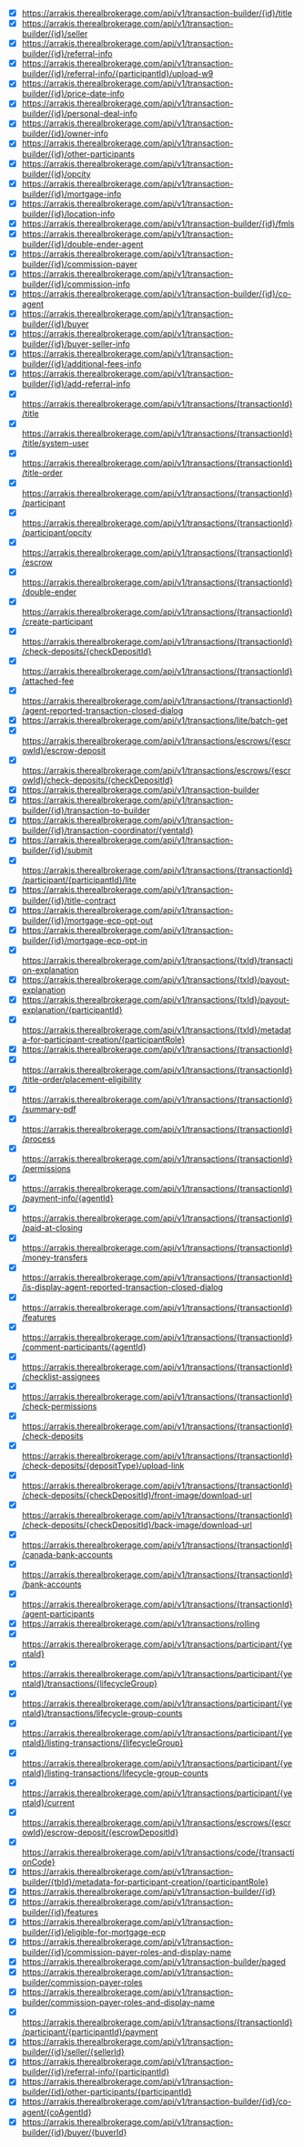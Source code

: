 - [x] https://arrakis.therealbrokerage.com/api/v1/transaction-builder/{id}/title
- [x] https://arrakis.therealbrokerage.com/api/v1/transaction-builder/{id}/seller
- [x] https://arrakis.therealbrokerage.com/api/v1/transaction-builder/{id}/referral-info
- [x] https://arrakis.therealbrokerage.com/api/v1/transaction-builder/{id}/referral-info/{participantId}/upload-w9
- [x] https://arrakis.therealbrokerage.com/api/v1/transaction-builder/{id}/price-date-info
- [x] https://arrakis.therealbrokerage.com/api/v1/transaction-builder/{id}/personal-deal-info
- [x] https://arrakis.therealbrokerage.com/api/v1/transaction-builder/{id}/owner-info
- [x] https://arrakis.therealbrokerage.com/api/v1/transaction-builder/{id}/other-participants
- [x] https://arrakis.therealbrokerage.com/api/v1/transaction-builder/{id}/opcity
- [x] https://arrakis.therealbrokerage.com/api/v1/transaction-builder/{id}/mortgage-info
- [x] https://arrakis.therealbrokerage.com/api/v1/transaction-builder/{id}/location-info
- [x] https://arrakis.therealbrokerage.com/api/v1/transaction-builder/{id}/fmls
- [x] https://arrakis.therealbrokerage.com/api/v1/transaction-builder/{id}/double-ender-agent
- [x] https://arrakis.therealbrokerage.com/api/v1/transaction-builder/{id}/commission-payer
- [x] https://arrakis.therealbrokerage.com/api/v1/transaction-builder/{id}/commission-info
- [x] https://arrakis.therealbrokerage.com/api/v1/transaction-builder/{id}/co-agent
- [x] https://arrakis.therealbrokerage.com/api/v1/transaction-builder/{id}/buyer
- [x] https://arrakis.therealbrokerage.com/api/v1/transaction-builder/{id}/buyer-seller-info
- [x] https://arrakis.therealbrokerage.com/api/v1/transaction-builder/{id}/additional-fees-info
- [x] https://arrakis.therealbrokerage.com/api/v1/transaction-builder/{id}/add-referral-info
- [x] https://arrakis.therealbrokerage.com/api/v1/transactions/{transactionId}/title
- [x] https://arrakis.therealbrokerage.com/api/v1/transactions/{transactionId}/title/system-user
- [x] https://arrakis.therealbrokerage.com/api/v1/transactions/{transactionId}/title-order
- [x] https://arrakis.therealbrokerage.com/api/v1/transactions/{transactionId}/participant
- [x] https://arrakis.therealbrokerage.com/api/v1/transactions/{transactionId}/participant/opcity
- [x] https://arrakis.therealbrokerage.com/api/v1/transactions/{transactionId}/escrow
- [x] https://arrakis.therealbrokerage.com/api/v1/transactions/{transactionId}/double-ender
- [x] https://arrakis.therealbrokerage.com/api/v1/transactions/{transactionId}/create-participant
- [x] https://arrakis.therealbrokerage.com/api/v1/transactions/{transactionId}/check-deposits/{checkDepositId}
- [x] https://arrakis.therealbrokerage.com/api/v1/transactions/{transactionId}/attached-fee
- [x] https://arrakis.therealbrokerage.com/api/v1/transactions/{transactionId}/agent-reported-transaction-closed-dialog
- [x] https://arrakis.therealbrokerage.com/api/v1/transactions/lite/batch-get
- [x] https://arrakis.therealbrokerage.com/api/v1/transactions/escrows/{escrowId}/escrow-deposit
- [x] https://arrakis.therealbrokerage.com/api/v1/transactions/escrows/{escrowId}/check-deposits/{checkDepositId}
- [x] https://arrakis.therealbrokerage.com/api/v1/transaction-builder
- [x] https://arrakis.therealbrokerage.com/api/v1/transaction-builder/{id}/transaction-to-builder
- [x] https://arrakis.therealbrokerage.com/api/v1/transaction-builder/{id}/transaction-coordinator/{yentaId}
- [x] https://arrakis.therealbrokerage.com/api/v1/transaction-builder/{id}/submit
- [x] https://arrakis.therealbrokerage.com/api/v1/transactions/{transactionId}/participant/{participantId}/lite
- [x] https://arrakis.therealbrokerage.com/api/v1/transaction-builder/{id}/title-contract
- [x] https://arrakis.therealbrokerage.com/api/v1/transaction-builder/{id}/mortgage-ecp-opt-out
- [x] https://arrakis.therealbrokerage.com/api/v1/transaction-builder/{id}/mortgage-ecp-opt-in
- [x] https://arrakis.therealbrokerage.com/api/v1/transactions/{txId}/transaction-explanation
- [x] https://arrakis.therealbrokerage.com/api/v1/transactions/{txId}/payout-explanation
- [x] https://arrakis.therealbrokerage.com/api/v1/transactions/{txId}/payout-explanation/{participantId}
- [x] https://arrakis.therealbrokerage.com/api/v1/transactions/{txId}/metadata-for-participant-creation/{participantRole}
- [x] https://arrakis.therealbrokerage.com/api/v1/transactions/{transactionId}
- [x] https://arrakis.therealbrokerage.com/api/v1/transactions/{transactionId}/title-order/placement-eligibility
- [x] https://arrakis.therealbrokerage.com/api/v1/transactions/{transactionId}/summary-pdf
- [x] https://arrakis.therealbrokerage.com/api/v1/transactions/{transactionId}/process
- [x] https://arrakis.therealbrokerage.com/api/v1/transactions/{transactionId}/permissions
- [x] https://arrakis.therealbrokerage.com/api/v1/transactions/{transactionId}/payment-info/{agentId}
- [x] https://arrakis.therealbrokerage.com/api/v1/transactions/{transactionId}/paid-at-closing
- [x] https://arrakis.therealbrokerage.com/api/v1/transactions/{transactionId}/money-transfers
- [x] https://arrakis.therealbrokerage.com/api/v1/transactions/{transactionId}/is-display-agent-reported-transaction-closed-dialog
- [x] https://arrakis.therealbrokerage.com/api/v1/transactions/{transactionId}/features
- [x] https://arrakis.therealbrokerage.com/api/v1/transactions/{transactionId}/comment-participants/{agentId}
- [x] https://arrakis.therealbrokerage.com/api/v1/transactions/{transactionId}/checklist-assignees
- [x] https://arrakis.therealbrokerage.com/api/v1/transactions/{transactionId}/check-permissions
- [x] https://arrakis.therealbrokerage.com/api/v1/transactions/{transactionId}/check-deposits
- [x] https://arrakis.therealbrokerage.com/api/v1/transactions/{transactionId}/check-deposits/{depositType}/upload-link
- [x] https://arrakis.therealbrokerage.com/api/v1/transactions/{transactionId}/check-deposits/{checkDepositId}/front-image/download-url
- [x] https://arrakis.therealbrokerage.com/api/v1/transactions/{transactionId}/check-deposits/{checkDepositId}/back-image/download-url
- [x] https://arrakis.therealbrokerage.com/api/v1/transactions/{transactionId}/canada-bank-accounts
- [x] https://arrakis.therealbrokerage.com/api/v1/transactions/{transactionId}/bank-accounts
- [x] https://arrakis.therealbrokerage.com/api/v1/transactions/{transactionId}/agent-participants
- [x] https://arrakis.therealbrokerage.com/api/v1/transactions/rolling
- [x] https://arrakis.therealbrokerage.com/api/v1/transactions/participant/{yentaId}
- [x] https://arrakis.therealbrokerage.com/api/v1/transactions/participant/{yentaId}/transactions/{lifecycleGroup}
- [x] https://arrakis.therealbrokerage.com/api/v1/transactions/participant/{yentaId}/transactions/lifecycle-group-counts
- [x] https://arrakis.therealbrokerage.com/api/v1/transactions/participant/{yentaId}/listing-transactions/{lifecycleGroup}
- [x] https://arrakis.therealbrokerage.com/api/v1/transactions/participant/{yentaId}/listing-transactions/lifecycle-group-counts
- [x] https://arrakis.therealbrokerage.com/api/v1/transactions/participant/{yentaId}/current
- [x] https://arrakis.therealbrokerage.com/api/v1/transactions/escrows/{escrowId}/escrow-deposit/{escrowDepositId}
- [x] https://arrakis.therealbrokerage.com/api/v1/transactions/code/{transactionCode}
- [x] https://arrakis.therealbrokerage.com/api/v1/transaction-builder/{tbId}/metadata-for-participant-creation/{participantRole}
- [x] https://arrakis.therealbrokerage.com/api/v1/transaction-builder/{id}
- [x] https://arrakis.therealbrokerage.com/api/v1/transaction-builder/{id}/features
- [x] https://arrakis.therealbrokerage.com/api/v1/transaction-builder/{id}/eligible-for-mortgage-ecp
- [x] https://arrakis.therealbrokerage.com/api/v1/transaction-builder/{id}/commission-payer-roles-and-display-name
- [x] https://arrakis.therealbrokerage.com/api/v1/transaction-builder/paged
- [x] https://arrakis.therealbrokerage.com/api/v1/transaction-builder/commission-payer-roles
- [x] https://arrakis.therealbrokerage.com/api/v1/transaction-builder/commission-payer-roles-and-display-name
- [x] https://arrakis.therealbrokerage.com/api/v1/transactions/{transactionId}/participant/{participantId}/payment
- [x] https://arrakis.therealbrokerage.com/api/v1/transaction-builder/{id}/seller/{sellerId}
- [x] https://arrakis.therealbrokerage.com/api/v1/transaction-builder/{id}/referral-info/{participantId}
- [x] https://arrakis.therealbrokerage.com/api/v1/transaction-builder/{id}/other-participants/{participantId}
- [x] https://arrakis.therealbrokerage.com/api/v1/transaction-builder/{id}/co-agent/{coAgentId}
- [x] https://arrakis.therealbrokerage.com/api/v1/transaction-builder/{id}/buyer/{buyerId}